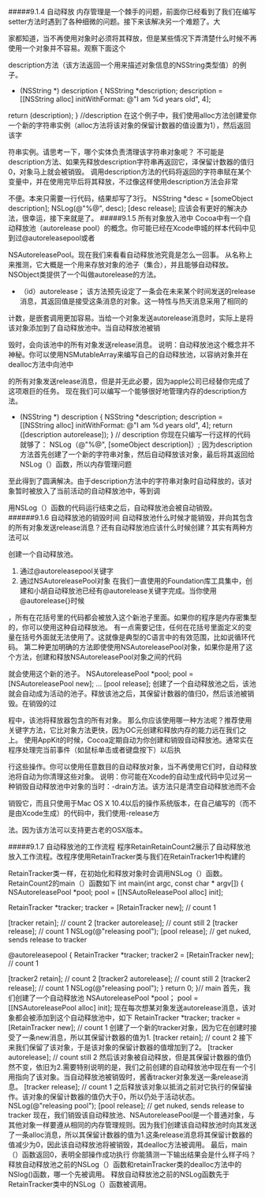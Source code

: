 #####9.1.4 自动释放
内存管理是一个棘手的问题，前面你已经看到了我们在编写setter方法时遇到了各种细微的问题。接下来该解决另一个难题了。大

家都知道，当不再使用对象时必须将其释放，但是某些情况下弄清楚什么时候不再使用一个对象并不容易。观察下面这个

description方法（该方法返回一个用来描述对象信息的NSString类型值）的例子。
- (NSString *) description
{
NSString *description;
description = [[NSString alloc] initWithFormat: @"I am %d years old", 4];

return (description);
} //description
在这个例子中，我们使用alloc方法创建爱你一个新的字符串实例（alloc方法将该对象的保留计数器的值设置为1），然后返回该字

符串实例。请思考一下，哪个实体负责清理该字符串对象呢？
不可能是description方法、如果先释放description字符串再返回它，泽保留计数器的值归0，对象马上就会被销毁。
调用description方法的代码将返回的字符串赋在某个变量中，并在使用完毕后将其释放，不过像这样使用description方法会非常

不便。本来只需要一行代码，结果却写了3行。
NSString *desc = [someObject description];
NSLog(@"%@", desc);
[desc release];
应该会有更好的解决办法，很幸运，接下来就是了。
#####9.1.5 所有对象放入池中
Cocoa中有一个自动释放池（autorelease pool）的概念。你可能已经在Xcode申城的样本代码中见到过@autoreleasepool或者

NSAutoreleasePool。现在我们来看看自动释放池究竟是怎么一回事。
从名称上来推测，它大概是一个用来存放对象的池子（集合），并且能够自动释放。
NSObject类提供了一个叫做autorelease的方法。
- （id）autorelease；
该方法预先设定了一条会在未来某个时间发送的release消息，其返回值是接受这条消息的对象。这一特性与热天消息采用了相同的

计数，是嵌套调用更加容易。当给一个对象发送autorelease消息时，实际上是将该对象添加到了自动释放池中。当自动释放池被销

毁时，会向该池中的所有对象发送release消息。
说明：自动释放池这个概念并不神秘。你可以使用NSMutableArray来编写自己的自动释放池，以容纳对象并在dealloc方法中向池中

的所有对象发送release消息，但是并无此必要，因为apple公司已经替你完成了这项艰巨的任务。
现在我们可以编写一个能够很好地管理内存的description方法。
- (NSString *) description
{
NSString *description;
description = [[NSString alloc] initWithFormat: @"I am %d years old", 4];
return ([description autorelease]);
} // description
你现在只编写一行这样的代码就够了：
NSLog（@"%@", [someObject description]）;
因为description方法首先创建了一个新的字符串对象，然后自动释放该对象，最后将其返回给NSLog（）函数，所以内存管理问题

至此得到了圆满解决。由于description方法中的字符串对象时自动释放的，该对象暂时被放入了当前活动的自动释放池中，等到调

用NSLog（）函数的代码运行结束之后，自动释放池会被自动销毁。
######9.1.6 自动释放池的销毁时间
自动释放池什么时候才能销毁，并向其包含的所有对象发送release消息？还有自动释放池应该什么时候创建？其实有两种方法可以

创建一个自动释放池。
1. 通过@autoreleasepool关键字
2. 通过NSAutoreleasePool对象
在我们一直使用的Foundation库工具集中，创建和小胡自动释放池已经有@autorelease关键字完成。当你使用@autorelease{}时候

，所有在花括号里的代码都会被放入这个新池子里面。如果你的程序是内存密集型的，你可以使用这种自动释放池。
有一点需要记住，任何在花括号里面定义的变量在括号外面就无法使用了。这就像是典型的C语言中的有效范围，比如说循环代码。
第二种更加明确的方法即使使用NSAutoreleasePool对象，如果你是用了这个方法，创建和释放NSAutoreleasePool对象之间的代码

就会使用这个新的池子。
NSAutoreleasePool *pool;
pool = [NSAutoreleasePool new];
...
[pool release];
创建了一个自动释放池之后，该池就会自动成为活动的池子。释放该池之后，其保留计数器的值归0，然后该池被销毁。在销毁的过

程中，该池将释放器包含的所有对象。
那么你应该使用哪一种方法呢？推荐使用关键字方法，它比对象方法更快，因为OC元创建和释放内存的能力远在我们之上。
使用AppKit的时候，Cocoa定期自动为你创建和销毁自动释放池。通常实在程序处理完当前事件（如鼠标单击或者键盘按下）以后执

行这些操作。你可以使用任意数目的自动释放对象，当不再使用它们时，自动释放池将自动为你清理这些对象。
说明：你可能在Xcode的自动生成代码中见过另一种销毁自动释放池中对象的当时：-drain方法。该方法只是清空自动释放池而不会

销毁它，而且只使用于Mac OS X 10.4以后的操作系统版本，在自己编写的（而不是由Xcode生成）的代码中，我们使用-release方

法。因为该方法可以支持更古老的OSX版本。

#####9.1.7 自动释放池的工作流程
程序RetainRetainCount2展示了自动释放池放入工作流程。改程序使用RetainTracker类与我们在RetainTracker1中构建的

RetainTracker类一样，在初始化和释放对象时会调用NSLog（）函数。
RetainCount2的main（）函数如下
int main(int argc, const char * argv[])
{
NSAutoreleasePool *pool;
pool = [[NSAutoReleasePool alloc] init];

RetainTracker *tracker;
tracker = [RetainTracker new]; // count 1

[tracker retain]; // count 2
[tracker autorelease]; // count still 2
[tracker release]; // count 1
NSLog(@"releasing pool");
[pool release];
// get nuked, sends release to tracker

@autoreleasepool
{
RetainTracker *tracker;
tracker2 = [RetainTracker new]; // count 1

[tracker2 retain]; // count 2
[tracker2 autorelease]; // count still 2
[tracker2 release]; // count 1
NSLog(@"releasing pool");
}
return 0;
}// main
首先，我们创建了一个自动释放池
NSAutoreleasePool *pool；
pool = [[NSAutoreleasePool alloc] init];
现在每次想某对象发送autorelease消息，该对象都会被添加到这个自动释放池中，如下
RetainTracker *tracker;
tracker = [RetainTracker new]; // count 1
创建了一个新的tracker对象，因为它在创建时接受了一条new消息，所以其保留计数器的值为1.
[tracker retain]; // count 2
接下来我们保留了该对象，于是该对象的保留计数器的值增加到了2。
[tracker autorelease]; // count still 2
然后该对象被自动释放，但是其保留计数器的值仍然不变，依旧为2.需要特别说明的是，我们之前创建的自动释放池中现在有一个引用指向了该对象。当自动释放池被销毁时，酱香tracker对象发送一条release消息。
[tracker release]; // count 1
之后释放该对象以抵消之前对它执行的保留操作。该对象的保留计数器的值仍大于0，所以仍处于活动状态。
NSLog(@"releasing pool");
[pool release];
// get nuked, sends release to tracker
现在，我们销毁该自动释放池、NSAutoreleasePool是一个普通对象，与其他对象一样要遵从相同的内存管理规则。因为我们创建该自动释放池时向其发送了一条alloc消息，所以其保留计数器的值为1.这条release消息将其保留计数器的值减少为0，因此该自动释放池将被销毁，其dealloc方法被调用。
最后，main（）函数返回0，表明全部操作成功执行
你能猜测一下输出结果会是什么样子吗？释放自动释放池之前的NSLog（）函数和retainTracker类的dealloc方法中的NSlog()函数，哪一个先被调用。
释放自动释放池之前的NSLog函数先于RetainTracker类中的NSLog（）函数被调用。
